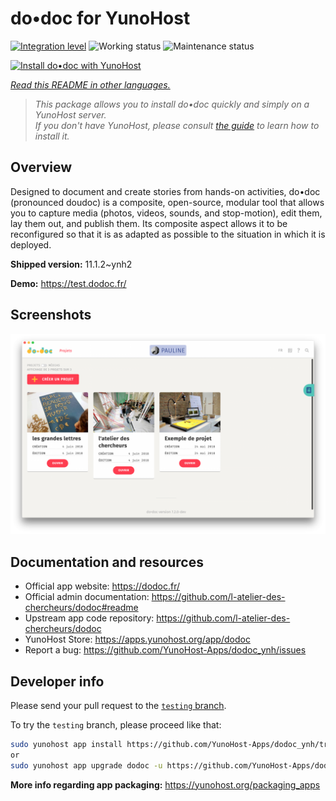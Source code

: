 <!--
N.B.: This README was automatically generated by <https://github.com/YunoHost/apps/tree/master/tools/readme_generator>
It shall NOT be edited by hand.
-->

# do•doc for YunoHost

[![Integration level](https://dash.yunohost.org/integration/dodoc.svg)](https://ci-apps.yunohost.org/ci/apps/dodoc/) ![Working status](https://ci-apps.yunohost.org/ci/badges/dodoc.status.svg) ![Maintenance status](https://ci-apps.yunohost.org/ci/badges/dodoc.maintain.svg)

[![Install do•doc with YunoHost](https://install-app.yunohost.org/install-with-yunohost.svg)](https://install-app.yunohost.org/?app=dodoc)

*[Read this README in other languages.](./ALL_README.md)*

> *This package allows you to install do•doc quickly and simply on a YunoHost server.*  
> *If you don't have YunoHost, please consult [the guide](https://yunohost.org/install) to learn how to install it.*

## Overview

Designed to document and create stories from hands-on activities, do•doc (pronounced doudoc) is a composite, open-source, modular tool that allows you to capture media (photos, videos, sounds, and stop-motion), edit them, lay them out, and publish them. Its composite aspect allows it to be reconfigured so that it is as adapted as possible to the situation in which it is deployed.

**Shipped version:** 11.1.2~ynh2

**Demo:** <https://test.dodoc.fr/>

## Screenshots

![Screenshot of do•doc](./doc/screenshots/screenshot.png)

## Documentation and resources

- Official app website: <https://dodoc.fr/>
- Official admin documentation: <https://github.com/l-atelier-des-chercheurs/dodoc#readme>
- Upstream app code repository: <https://github.com/l-atelier-des-chercheurs/dodoc>
- YunoHost Store: <https://apps.yunohost.org/app/dodoc>
- Report a bug: <https://github.com/YunoHost-Apps/dodoc_ynh/issues>

## Developer info

Please send your pull request to the [`testing` branch](https://github.com/YunoHost-Apps/dodoc_ynh/tree/testing).

To try the `testing` branch, please proceed like that:

```bash
sudo yunohost app install https://github.com/YunoHost-Apps/dodoc_ynh/tree/testing --debug
or
sudo yunohost app upgrade dodoc -u https://github.com/YunoHost-Apps/dodoc_ynh/tree/testing --debug
```

**More info regarding app packaging:** <https://yunohost.org/packaging_apps>
